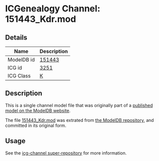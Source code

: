 # ICGenealogy Channel: 151443\_Kdr.mod

## Details

Name | Description
---- | -----------
ModelDB id | [151443](http://senselab.med.yale.edu/ModelDB/ShowModel.cshtml?model=151443)
ICG id | [3251](http://icg.neurotheory.ox.ac.uk/channels/1/3251)
ICG Class | [K](http://icg.neurotheory.ox.ac.uk/channels/1)

## Description

This is a single channel model file that was originally part of a [published model on the ModelDB website](http://senselab.med.yale.edu/mModelDB/ShowModel.cshtml?model=151443).

The file [151443\_Kdr.mod](151443_Kdr.mod) was extrated from [the ModelDB repository](http://senselab.med.yale.edu/ModelDB/ShowModel.cshtml?model=151443), and committed in its original form.

## Usage

See the [icg-channel super-repository](https://github.com/icgenealogy/icg-channels) for more information.